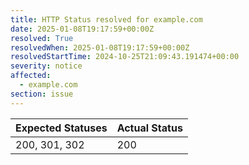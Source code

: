 ```yaml
---
title: HTTP Status resolved for example.com
date: 2025-01-08T19:17:59+00:00Z
resolved: True
resolvedWhen: 2025-01-08T19:17:59+00:00Z
resolvedStartTime: 2024-10-25T21:09:43.191474+00:00
severity: notice
affected:
  - example.com
section: issue
---
```


| Expected Statuses | Actual Status  |
|-------------------|----------------|
| 200, 301, 302 | 200 |
